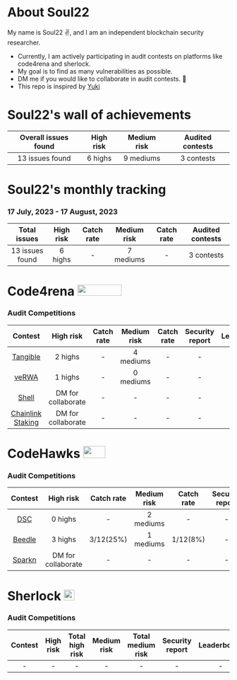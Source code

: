 # About Soul22
My name is Soul22 :v:, and I am an independent blockchain security researcher.

- Currently, I am actively participating in audit contests on platforms like code4rena and sherlock.
- My goal is to find as many vulnerabilities as possible. 
- DM me if you would like to collaborate in audit contests.  :two_men_holding_hands:
- This repo is inspired by [Yuki](https://github.com/SilentYuki)

# Soul22's wall of achievements

| Overall issues found | High risk | Medium risk | Audited contests |
|:--:|:--:|:--:|:--:|
| 13 issues found | 6 highs | 9 mediums | 3 contests |

# Soul22's monthly tracking 

### 17 July, 2023 - 17 August, 2023 
| Total issues | High risk| Catch rate | Medium risk | Catch rate | Audited contests |
|:--:|:--:|:--:|:--:|:--:|:--:|
| 13 issues found | 6 highs| - | 7 mediums| - | 3 contests | - | - |


# Code4rena <img src="https://code4rena.com/logos/c4-logo.svg" width=100 height=25>

### Audit Competitions
| Contest | High risk | Catch rate | Medium risk | Catch rate | Security report | Leaderboard | Date |
|:--:|:--:|:--:|:--:|:--:|:--:|:--:|:--:|
| [Tangible](https://code4rena.com/contests/2023-08-tangible-caviar#top) | 2 highs  | - | 4 mediums | - | - | - | Aug. |
| [veRWA](https://code4rena.com/contests/2023-08-verwa#top) | 1 highs  | - | 0 mediums  | - | - | - |Aug. |
| [Shell](https://code4rena.com/contests/2023-08-shell-protocol#top) | DM for collaborate  | - | -  | - | - | - | - | Aug. |
| [Chainlink Staking](https://code4rena.com/contests/2023-08-chainlink-staking-v02#top) | DM for collaborate  | - | -  | - | - | - | - | Sept. |





# CodeHawks <img src="https://res.cloudinary.com/droqoz7lg/image/upload/v1689080263/snhkgvtsidryjdtx0pce.png" width=50 height=27>

### Audit Competitions
| Contest | High risk | Catch rate | Medium risk | Catch rate | Security report | Leaderboard  | Date |
|:--:|:--:|:--:|:--:|:--:|:--:|:--:|:--:|
| [DSC](https://www.codehawks.com/contests/cljx3b9390009liqwuedkn0m0) | 0 highs | - | 2 mediums | - | - | - |Aug. |
| [Beedle](https://www.codehawks.com/contests/clkbo1fa20009jr08nyyf9wbx) | 3 highs | 3/12(25%) | 1 mediums | 1/12(8%) | - | - |Aug. |
| [Sparkn](https://www.codehawks.com/contests/cllcnja1h0001lc08z7w0orxx) | DM for collaborate | - | - | - | - | - |- |Aug. |


# Sherlock <img src="https://audits.sherlock.xyz/_next/static/media/sherlock_logo.dc2b3290.svg" width=24 height=23.5>

### Audit Competitions
| Contest | High risk | Total high risk | Medium risk | Total medium risk | Security report | Leaderboard | Date |
|:--:|:--:|:--:|:--:|:--:|:--:|:--:|:--:|
| - | - | - | - | - | - | - |- | - |

